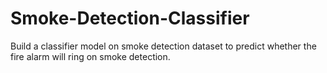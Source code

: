 # Smoke-Detection-Classifier
Build a classifier model on smoke detection dataset to predict whether the fire alarm will ring on smoke detection.

